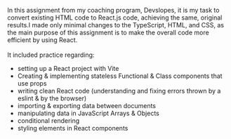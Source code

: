 In this assignment from my coaching program, Devslopes, it is my task to convert existing HTML code to React.js code, achieving the same, original results. I made only minimal changes to the TypeScript, HTML, and CSS, as the main purpose of this assignment is to make the overall code more efficient by using React.<br />
<br />
It included practice regarding:<br />
- setting up a React project with Vite
- Creating & implementing stateless Functional & Class components that use props
- writing clean React code (understanding and fixing errors thrown by a eslint & by the browser)
- importing & exporting data between documents
- manipulating data in JavaScript Arrays & Objects
- conditional rendering
- styling elements in React components

